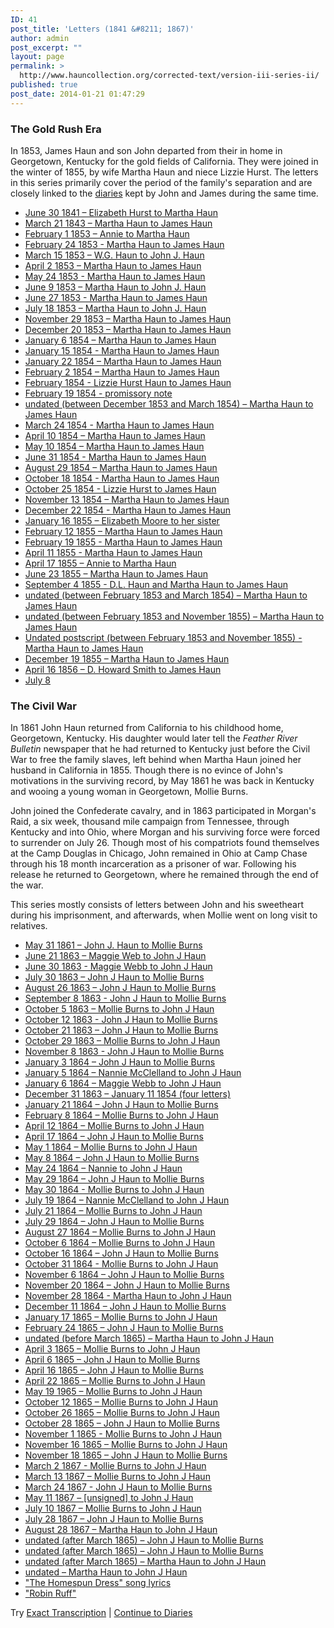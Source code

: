 ```yaml
---
ID: 41
post_title: 'Letters (1841 &#8211; 1867)'
author: admin
post_excerpt: ""
layout: page
permalink: >
  http://www.hauncollection.org/corrected-text/version-iii-series-ii/
published: true
post_date: 2014-01-21 01:47:29
---
```

<h3>The Gold Rush Era<strong>
</strong></h3>
In 1853, James Haun and son John departed from their in home in Georgetown, Kentucky for the gold fields of California. They were joined in the winter of 1855, by wife Martha Haun and niece Lizzie Hurst. The letters in this series primarily cover the period of the family's separation and are closely linked to the <a title="Diaries" href="http://www.hauncollection.org/version-3/version-iii-series-i/">diaries</a> kept by John and James during the same time.
<ul>
 	<li><a title="June 30 1841 – Elizabeth Hurst to Martha Haun" href="http://www.hauncollection.org/version-3/version-iii-series-ii/june-30-1841-elizabeth-hurst-to-martha-haun/" target="_blank" rel="noopener noreferrer">June 30 1841 – Elizabeth Hurst to Martha Haun</a></li>
 	<li><a title="March 21 1843 – Martha Haun to James Haun" href="http://www.hauncollection.org/version-3/version-iii-series-ii/march-21-1843-martha-haun-to-james-haun/" target="_blank" rel="noopener noreferrer">March 21 1843 – Martha Haun to James Haun</a></li>
 	<li><a title="February 1 1853" href="http://www.hauncollection.org/version-3/version-iii-series-ii/february-1-1853-annie-to-unknown/">February 1 1853 – Annie to Martha Haun</a></li>
 	<li><a title="February 24 1853" href="http://www.hauncollection.org/version-3/version-iii-series-ii/february-24-1853-martha-haun-to-james-haun/" target="_blank" rel="noopener noreferrer">February 24 1853 - Martha Haun to James Haun</a></li>
 	<li><a title="March 15 1853" href="http://www.hauncollection.org/version-3/version-iii-series-ii/march-15-1853-w-h-haun-to-john-j-haun/" target="_blank" rel="noopener noreferrer">March 15 1853 – W.G. Haun to John J. Haun</a></li>
 	<li><a title="April 2 1853" href="http://www.hauncollection.org/version-3/version-iii-series-ii/april-2-1853-martha-haun-to-james-haun/" target="_blank" rel="noopener noreferrer">April 2 1853 – Martha Haun to James Haun</a></li>
 	<li><a title="May 24 1853" href="http://www.hauncollection.org/version-3/version-iii-series-ii/may-24-1853-martha-haun-to-james-haun/" target="_blank" rel="noopener noreferrer">May 24 1853 - Martha Haun to James Haun</a></li>
 	<li><a title="June 8 1853" href="http://www.hauncollection.org/version-3/version-iii-series-ii/june-8-1853-martha-haun-to-john-j-haun/" target="_blank" rel="noopener noreferrer">June 9 1853 – Martha Haun to John J. Haun</a></li>
 	<li><a title="June 27 1853" href="http://www.hauncollection.org/version-3/version-iii-series-ii/june-27-1853-martha-haun-to-james-haun/" target="_blank" rel="noopener noreferrer">June 27 1853 - Martha Haun to James Haun</a></li>
 	<li><a title="July 18 1853" href="http://www.hauncollection.org/version-3/version-iii-series-ii/july-18-1853-martha-haun-to-john-j-haun/" target="_blank" rel="noopener noreferrer">July 18 1853 – Martha Haun to John J. Haun</a></li>
 	<li><a title="November 29 1853" href="http://www.hauncollection.org/version-3/version-iii-series-ii/november-29-1853-martha-haun-to-james-haun/" target="_blank" rel="noopener noreferrer">November 29 1853<span class="s2"> – Martha Haun to James Haun</span></a></li>
 	<li><a title="December 20 1853" href="http://www.hauncollection.org/version-3/version-iii-series-ii/december-20-1853-martha-haun-to-james-haun/" target="_blank" rel="noopener noreferrer">December 20 1853 – Martha Haun to James Haun</a></li>
 	<li><a title="January 6 1854" href="http://www.hauncollection.org/version-3/version-iii-series-ii/january-6-1854-martha-haun-to-james-haun/" target="_blank" rel="noopener noreferrer">January 6 1854 – Martha Haun to James Haun</a></li>
 	<li><a title="January 15 1854" href="http://www.hauncollection.org/version-3/version-iii-series-ii/january-15-1854-martha-haun-to-james-haun/" target="_blank" rel="noopener noreferrer">January 15 1854 - Martha Haun to James Haun</a></li>
 	<li><a title="January 22 1854" href="http://www.hauncollection.org/version-3/version-iii-series-ii/january-22-1854-martha-haun-to-james-haun/" target="_blank" rel="noopener noreferrer">January 22 1854 – Martha Haun to James Haun</a></li>
 	<li><a title="February 2 1854" href="http://www.hauncollection.org/version-3/version-iii-series-ii/february-2-1853-martha-haun-to-james-haun/" target="_blank" rel="noopener noreferrer">February 2 1854 – Martha Haun to James Haun</a></li>
 	<li><a title="February 1854" href="http://www.hauncollection.org/version-3/version-iii-series-ii/february-1854-lizzie-hurst-haun-to-james-haun/">February 1854 - Lizzie Hurst Haun to James Haun</a></li>
 	<li><a title="Febrary 19 1854" href="http://www.hauncollection.org/version-3/version-iii-series-ii/february-19-1854-promissory-note/">February 19 1854 - promissory note</a></li>
 	<li><a title="Undated" href="http://www.hauncollection.org/version-3/version-iii-series-ii/undated-between-february-1853-and-november-1855-martha-haun-to-james-haun-2/" target="_blank" rel="noopener noreferrer">undated (between December 1853 and March 1854) – Martha Haun to James Haun</a></li>
 	<li><a title="March 24 1854" href="http://www.hauncollection.org/version-3/version-iii-series-ii/march-24-1854-martha-haun-to-james-haun/" target="_blank" rel="noopener noreferrer">March 24 1854 - Martha Haun to James Haun</a></li>
 	<li><a title="April 10 1854" href="http://www.hauncollection.org/version-3/version-iii-series-ii/april-10-1854-martha-haun-to-james-haun/" target="_blank" rel="noopener noreferrer">April 10 1854 – Martha Haun to James Haun</a></li>
 	<li><a title="May 10 1854" href="http://www.hauncollection.org/version-3/version-iii-series-ii/may-10-1854-martha-haun-to-james-haun/" target="_blank" rel="noopener noreferrer">May 10 1854 – Martha Haun to James Haun</a></li>
 	<li><a title="June 31 1854" href="http://www.hauncollection.org/version-3/version-iii-series-ii/june-31-1854-martha-haun-to-james-haun/" target="_blank" rel="noopener noreferrer">June 31 1854 - Martha Haun to James Haun</a></li>
 	<li><a title="August 29 1854" href="http://www.hauncollection.org/version-3/version-iii-series-ii/august-29-1854-martha-haun-to-james-haun/" target="_blank" rel="noopener noreferrer">August 29 1854 – Martha Haun to James Haun</a></li>
 	<li><a title="October 18 1854" href="http://www.hauncollection.org/version-3/version-iii-series-ii/october-18-1854-martha-haun-to-james-haun/" target="_blank" rel="noopener noreferrer">October 18 1854 - Martha Haun to James Haun</a></li>
 	<li><a title="October 25 1854" href="http://www.hauncollection.org/version-3/version-iii-series-ii/october-25-1854-lizzie-hurst-to-james-haun/" target="_blank" rel="noopener noreferrer">October 25 1854 - Lizzie Hurst to James Haun</a></li>
 	<li><a title="November 13 1854" href="http://www.hauncollection.org/version-3/version-iii-series-ii/november-13-1854-martha-haun-to-james-haun/" target="_blank" rel="noopener noreferrer">November 13 1854 – Martha Haun to James Haun</a></li>
 	<li><a title="December 22 1854" href="http://www.hauncollection.org/version-3/version-iii-series-ii/december-22-1854-martha-haun-to-james-haun/" target="_blank" rel="noopener noreferrer">December 22 1854 - Martha Haun to James Haun</a></li>
 	<li><a title="January 16 1855" href="http://www.hauncollection.org/version-3/version-iii-series-ii/january-16-1855-elizabeth-moore-to-her-sister/" target="_blank" rel="noopener noreferrer">January 16 1855 – Elizabeth Moore to her sister</a></li>
 	<li><a title="February 12 1855" href="http://www.hauncollection.org/version-3/version-iii-series-ii/february-12-1855-martha-haun-to-james-haun/" target="_blank" rel="noopener noreferrer">February 12 1855 – Martha Haun to James Haun</a></li>
 	<li><a title="February 19 1855" href="http://www.hauncollection.org/version-3/version-iii-series-ii/february-19-1855-martha-haun-to-james-haun/" target="_blank" rel="noopener noreferrer">February 19 1855 - Martha Haun to James Haun</a></li>
 	<li><a title="April 11 1854" href="http://www.hauncollection.org/version-3/version-iii-series-ii/april-11-1855-martha-haun-to-james-haun/" target="_blank" rel="noopener noreferrer">April 11 1855 - Martha Haun to James Haun</a></li>
 	<li><a title="April 17 1855" href="http://www.hauncollection.org/version-3/version-iii-series-ii/april-17-1855-annie-to-martha-haun/" target="_blank" rel="noopener noreferrer">April 17 1855 – Annie to Martha Haun</a></li>
 	<li><a title="June 23 1855" href="http://www.hauncollection.org/version-3/version-iii-series-ii/june-23-1855-martha-haun-to-james-haun/">June 23 1855 – Martha Haun to James Haun</a></li>
 	<li><a title="September 4 1855" href="http://www.hauncollection.org/version-3/version-iii-series-ii/september-4-1855-d-l-haun-and-martha-haun-to-james-haun/" target="_blank" rel="noopener noreferrer">September 4 1855 - D.L. Haun and Martha Haun to James Haun</a></li>
 	<li><a title="Undated" href="http://www.hauncollection.org/version-3/version-iii-series-ii/undated-between-february-1853-and-november-1855-martha-haun-to-james-haun/" target="_blank" rel="noopener noreferrer">undated (between February 1853 and March 1854) – Martha Haun to James Haun</a></li>
 	<li><a title="Undated" href="http://www.hauncollection.org/version-3/version-iii-series-ii/undated-martha-haun-to-james-haun/" target="_blank" rel="noopener noreferrer">undated (between February 1853 and November 1855) – Martha Haun to James Haun</a></li>
 	<li><a title="Undated" href="http://www.hauncollection.org/version-3/version-iii-series-ii/undated-postscript-martha-haun-to-james-haun/" target="_blank" rel="noopener noreferrer">Undated postscript (between February 1853 and November 1855) - Martha Haun to James Haun</a></li>
 	<li><a title="December 19 1855" href="http://www.hauncollection.org/version-3/version-iii-series-ii/december-19-most-likely-1855-martha-haun-to-james-haun/" target="_blank" rel="noopener noreferrer">December 19 1855 – Martha Haun to James Haun</a></li>
 	<li><a title="April 16 1856" href="http://www.hauncollection.org/version-3/version-iii-series-ii/april-16-1856-d-howard-smith-to-james-haun/" target="_blank" rel="noopener noreferrer">April 16 1856 – D. Howard Smith to James Haun</a></li>
 	<li><a title="July 8" href="http://www.hauncollection.org/version-3/version-iii-series-ii/july-8/" target="_blank" rel="noopener noreferrer">July 8</a></li>
</ul>
<a name="civil war"></a>
<h3>The Civil War</h3>
In 1861 John Haun returned from California to his childhood home, Georgetown, Kentucky. His daughter would later tell the <em>Feather River Bulletin</em> newspaper that he had returned to Kentucky just before the Civil War to free the family slaves, left behind when Martha Haun joined her husband in California in 1855. Though there is no evince of John's motivations in the surviving record, by May 1861 he was back in Kentucky and wooing a young woman in Georgetown, Mollie Burns.

John joined the Confederate cavalry, and in 1863 participated in Morgan's Raid, a six week, thousand mile campaign from Tennessee, through Kentucky and into Ohio, where Morgan and his surviving force were forced to surrender on July 26. Though most of his compatriots found themselves at the Camp Douglas in Chicago, John remained in Ohio at Camp Chase through his 18 month incarceration as a prisoner of war. Following his release he returned to Georgetown, where he remained through the end of the war.

This series mostly consists of letters between John and his sweetheart during his imprisonment, and afterwards, when Mollie went on long visit to relatives.
<ul>
 	<li><a title="May 31 1861" href="http://www.hauncollection.org/version-3/version-iii-series-ii/may-31-1861-john-j-haun-to-mollie-burns/" target="_blank" rel="noopener noreferrer">May 31 1861 – John J. Haun to Mollie Burns</a></li>
 	<li><a title="June 21 1863" href="http://www.hauncollection.org/version-3/version-iii-series-ii/june-21-1863-maggie-web-to-john-j-haun/" target="_blank" rel="noopener noreferrer">June 21 1863 – Maggie Web to John J Haun</a></li>
 	<li><a title="June 30 1863" href="http://www.hauncollection.org/version-3/version-iii-series-ii/june-30-1863-maggie-webb-to-john-j-haun/" target="_blank" rel="noopener noreferrer">June 30 1863 - Maggie Webb to John J Haun</a></li>
 	<li><a title="July 30 1863" href="http://www.hauncollection.org/version-3/version-iii-series-ii/july-30-1863-john-j-haun-to-mollie-burns/" target="_blank" rel="noopener noreferrer">July 30 1863 – John J Haun to Mollie Burns</a></li>
 	<li><a title="August 26 1863" href="http://www.hauncollection.org/version-3/version-iii-series-ii/august-26-1863-john-j-haun-to-mollie-burns%E2%80%A8/" target="_blank" rel="noopener noreferrer">August 26 1863 – John J Haun to Mollie Burns</a></li>
 	<li><a title="September 8 1863" href="http://www.hauncollection.org/version-3/version-iii-series-ii/september-8-1863-john-j-haun-to-mollie-burns/" target="_blank" rel="noopener noreferrer">September 8 1863 - John J Haun to Mollie Burns</a></li>
 	<li><a title="October 5 1863" href="http://www.hauncollection.org/version-3/version-iii-series-ii/october-5-1863-mollie-burns-to-john-j-haun/" target="_blank" rel="noopener noreferrer">October 5 1863 – Mollie Burns to John J Haun</a></li>
 	<li><a title="October 12 1863" href="http://www.hauncollection.org/version-3/version-iii-series-ii/october-21-1863-john-j-haun-to-mollie-burns/" target="_blank" rel="noopener noreferrer">October 12 1863 - John J Haun to Mollie Burns</a></li>
 	<li><a title="October 21 1863" href="http://www.hauncollection.org/version-3/version-iii-series-ii/october-21-1863-john-j-haun-to-mollie-burns/" target="_blank" rel="noopener noreferrer">October 21 1863 – John J Haun to Mollie Burns</a></li>
 	<li><a title="October 29 1863" href="http://www.hauncollection.org/version-3/version-iii-series-ii/october-29-1863-mollie-burns-to-john-j-haun/" target="_blank" rel="noopener noreferrer">October 29 1863 – Mollie Burns to John J Haun</a></li>
 	<li><a title="November 8 1863" href="http://www.hauncollection.org/version-3/version-iii-series-ii/november-8-1863-john-j-haun-to-mollie-burns/" target="_blank" rel="noopener noreferrer">November 8 1863 - John J Haun to Mollie Burns</a></li>
 	<li><a title="January 3 1854" href="http://www.hauncollection.org/version-3/version-iii-series-ii/january-3-1864-john-j-haun-to-mollie-burns%E2%80%A8/" target="_blank" rel="noopener noreferrer">January 3 1864 – John J Haun to Mollie Burns</a></li>
 	<li><a title="January 5 1864" href="http://www.hauncollection.org/version-3/version-iii-series-ii/january-5-1864-nannie-mcclelland-to-john-j-haun/" target="_blank" rel="noopener noreferrer">January 5 1864 – Nannie McClelland to John J Haun</a></li>
 	<li><a title="January 6 1864" href="http://www.hauncollection.org/version-3/version-iii-series-ii/january-6-1864-maggie-webb-to-john-j-haun%E2%80%A8/" target="_blank" rel="noopener noreferrer">January 6 1864 – Maggie Webb to John J Haun</a></li>
 	<li><a title="December 31 1863 - January 7 1863" href="http://www.hauncollection.org/version-3/version-iii-series-ii/december-31-1863-mollie-burns-to-john-j-haun-includes-forwarded-letters/" target="_blank" rel="noopener noreferrer">December 31 1863 – January 11 1854 (four letters)</a></li>
 	<li><a title="January 21 1864" href="http://www.hauncollection.org/version-3/version-iii-series-ii/january-21-1864-john-j-haun-to-mollie-burns%E2%80%A8/" target="_blank" rel="noopener noreferrer">January 21 1864 – John J Haun to Mollie Burns</a></li>
 	<li><a title="February 8 1864" href="http://www.hauncollection.org/version-3/version-iii-series-ii/february-8-1864-mollie-burns-to-john-j-haun%E2%80%A8/" target="_blank" rel="noopener noreferrer">February 8 1864 – Mollie Burns to John J Haun</a></li>
 	<li><a title="April 12 1864" href="http://www.hauncollection.org/version-3/version-iii-series-ii/april-12-1864-mollie-burns-to-john-j-haun%E2%80%A8/" target="_blank" rel="noopener noreferrer">April 12 1864 – Mollie Burns to John J Haun</a></li>
 	<li><a title="April 17 1864" href="http://www.hauncollection.org/version-3/version-iii-series-ii/april-17-1864-john-j-haun-to-mollie-burns%E2%80%A8/" target="_blank" rel="noopener noreferrer">April 17 1864 – John J Haun to Mollie Burns</a></li>
 	<li><a title="May 1 1864" href="http://www.hauncollection.org/version-3/version-iii-series-ii/may-1-1864-mollie-burns-to-john-j-haun%E2%80%A8/">May 1 1864 – Mollie Burns to John J Haun</a></li>
 	<li><a title="May 8 1864" href="http://www.hauncollection.org/version-3/version-iii-series-ii/may-8-1864-john-j-haun-to-mollie-burns%E2%80%A8/" target="_blank" rel="noopener noreferrer">May 8 1864 – John J Haun to Mollie Burns</a></li>
 	<li><a title="May 24 1864" href="http://www.hauncollection.org/version-3/version-iii-series-ii/may-24-1864-nannie-to-john-j-haun%E2%80%A8/" target="_blank" rel="noopener noreferrer">May 24 1864 – Nannie to John J Haun</a></li>
 	<li><a title="May 29 1864" href="http://www.hauncollection.org/version-3/version-iii-series-ii/may-29-1864-john-j-haun-to-mollie-burns%E2%80%A8/" target="_blank" rel="noopener noreferrer">May 29 1864 – John J Haun to Mollie Burns</a></li>
 	<li><a title="May 30 1864" href="http://www.hauncollection.org/version-3/version-iii-series-ii/may-30-1864-mollie-burns-to-john-j-haun%E2%80%A8/" target="_blank" rel="noopener noreferrer">May 30 1864 - Mollie Burns to John J Haun</a></li>
 	<li><a title="July 19 1864" href="http://www.hauncollection.org/version-3/version-iii-series-ii/july-19-1864-nannie-mcclelland-to-john-j-haun%E2%80%A8/" target="_blank" rel="noopener noreferrer">July 19 1864 – Nannie McClelland to John J Haun</a></li>
 	<li><a title="July 21 1864" href="http://www.hauncollection.org/version-3/version-iii-series-ii/10809-2/" target="_blank" rel="noopener noreferrer">July 21 1864 – Mollie Burns to John J Haun</a></li>
 	<li><a title="July 29 1864" href="http://www.hauncollection.org/version-3/version-iii-series-ii/july-29-1864-john-j-haun-to-mollie-burns%E2%80%A8/" target="_blank" rel="noopener noreferrer">July 29 1864 – John J Haun to Mollie Burns</a></li>
 	<li><a title="August 27 1864" href="www.hauncollection.org/version-3/version-iii-series-ii/august-27-1864-mollie-burns-to-john-j-haun%E2%80%A8/" target="_blank" rel="noopener noreferrer">August 27 1864 – Mollie Burns to John J Haun</a></li>
 	<li><a title="October 6 1864" href="http://www.hauncollection.org/version-3/version-iii-series-ii/october-6-1864-mollie-burns-to-john-j-haun%E2%80%A8/" target="_blank" rel="noopener noreferrer">October 6 1864 – Mollie Burns to John J Haun</a></li>
 	<li><a title="October 16 1864" href="http://www.hauncollection.org/version-3/version-iii-series-ii/october-16-1864-john-j-haun-to-mollie-burns%E2%80%A8/" target="_blank" rel="noopener noreferrer">October 16 1864 – John J Haun to Mollie Burns</a></li>
 	<li><a title="October 31 1864" href="http://www.hauncollection.org/version-3/version-iii-series-ii/october-31-1864-mollie-burns-to-john-j-haun%E2%80%A8/" target="_blank" rel="noopener noreferrer">October 31 1864 - Mollie Burns to John J Haun</a></li>
 	<li><a title="November 6 1864" href="http://www.hauncollection.org/version-3/version-iii-series-ii/november-6-1864-john-j-haun-to-mollie-burns%E2%80%A8/" target="_blank" rel="noopener noreferrer">November 6 1864 – John J Haun to Mollie Burns</a></li>
 	<li><a title="November 20 1864" href="http://www.hauncollection.org/version-3/version-iii-series-ii/november-20-1864-john-j-haun-to-mollie-burns%E2%80%A8/" target="_blank" rel="noopener noreferrer">November 20 1864 – John J Haun to Mollie Burns</a></li>
 	<li><a title="November 28 1864" href="http://www.hauncollection.org/version-3/version-iii-series-ii/november-28-1864-martha-haun-to-john-j-haun%E2%80%A8/" target="_blank" rel="noopener noreferrer">November 28 1864 - Martha Haun to John J Haun</a></li>
 	<li><a title="December 11 1864" href="http://www.hauncollection.org/version-3/version-iii-series-ii/december-11-1864-john-j-haun-to-mollie-burns/" target="_blank" rel="noopener noreferrer">December 11 1864 – John J Haun to Mollie Burns</a></li>
 	<li><a title="January 17 1865" href="http://www.hauncollection.org/version-3/version-iii-series-ii/january-17-1865-mollie-burns-to-john-j-haun%E2%80%A8/" target="_blank" rel="noopener noreferrer">January 17 1865 – Mollie Burns to John J Haun</a></li>
 	<li><a title="February 24 1865" href="http://www.hauncollection.org/version-3/version-iii-series-ii/february-24-1865-john-j-haun-to-mollie-burns%E2%80%A8/" target="_blank" rel="noopener noreferrer">February 24 1865 – John J Haun to Mollie Burns</a></li>
 	<li><a title="undated" href="http://www.hauncollection.org/version-3/version-iii-series-ii/undated-before-march-1865-martha-haun-to-john-j-haun%E2%80%A8/" target="_blank" rel="noopener noreferrer">undated (before March 1865) – Martha Haun to John J Haun</a></li>
 	<li><a title="April 3 1865" href="http://www.hauncollection.org/version-3/version-iii-series-ii/april-3-1865-mollie-burns-to-john-j-haun%E2%80%A8/" target="_blank" rel="noopener noreferrer">April 3 1865 – Mollie Burns to John J Haun</a></li>
 	<li><a title="April 6 1865" href="http://www.hauncollection.org/version-3/version-iii-series-ii/april-6-1865-john-j-haun-to-mollie-burns%E2%80%A8/" target="_blank" rel="noopener noreferrer">April 6 1865 – John J Haun to Mollie Burns</a></li>
 	<li><a title="April 16 1865" href="http://www.hauncollection.org/version-3/version-iii-series-ii/april-16-1865-john-j-haun-to-mollie-burns%E2%80%A8/" target="_blank" rel="noopener noreferrer">April 16 1865 – John J Haun to Mollie Burns</a></li>
 	<li><a title="April 22 1865" href="http://www.hauncollection.org/version-3/version-iii-series-ii/april-22-1865-mollie-burns-to-john-j-haun%E2%80%A8/">April 22 1865 – Mollie Burns to John J Haun</a></li>
 	<li><a title="May 19 1865" href="http://www.hauncollection.org/version-3/version-iii-series-ii/may-19-1965-mollie-burns-to-john-j-haun%E2%80%A8/" target="_blank" rel="noopener noreferrer">May 19 1965 – Mollie Burns to John J Haun</a></li>
 	<li><a title="October 12 1865" href="http://www.hauncollection.org/version-3/version-iii-series-ii/october-12-1865-mollie-burns-to-john-j-haun%E2%80%A8/" target="_blank" rel="noopener noreferrer">October 12 1865 – Mollie Burns to John J Haun</a></li>
 	<li><a title="October 26 1865" href="http://www.hauncollection.org/version-3/version-iii-series-ii/october-26-1865-mollie-burns-to-john-j-haun%E2%80%A8/" target="_blank" rel="noopener noreferrer">October 26 1865 – Mollie Burns to John J Haun</a></li>
 	<li><a title="October 28 1865" href="http://www.hauncollection.org/version-3/version-iii-series-ii/october-28-1865-john-j-haun-to-mollie-burns%E2%80%A8/" target="_blank" rel="noopener noreferrer">October 28 1865 – John J Haun to Mollie Burns</a></li>
 	<li><a title="November 1 1865" href="http://www.hauncollection.org/version-3/version-iii-series-ii/november-1-1865-mollie-burns-to-john-j-haun%E2%80%A8/" target="_blank" rel="noopener noreferrer">November 1 1865 - Mollie Burns to John J Haun</a></li>
 	<li><a title="November 16 1865" href="http://www.hauncollection.org/version-3/version-iii-series-ii/november-16-1865-mollie-burns-to-john-j-haun%E2%80%A8/" target="_blank" rel="noopener noreferrer">November 16 1865 – Mollie Burns to John J Haun</a></li>
 	<li><a title="November 18 1865" href="http://www.hauncollection.org/version-3/version-iii-series-ii/november-18-1865-john-j-haun-to-mollie-burns%E2%80%A8/" target="_blank" rel="noopener noreferrer">November 18 1865 – John J Haun to Mollie Burns</a></li>
 	<li><a title="March 2 1867" href="http://www.hauncollection.org/version-3/version-iii-series-ii/march-2-1867-mollie-burns-to-john-j-haun%E2%80%A8/" target="_blank" rel="noopener noreferrer">March 2 1867 - Mollie Burns to John J Haun</a></li>
 	<li><a title="March 13 1867" href="http://www.hauncollection.org/version-3/version-iii-series-ii/march-13-1867-mollie-burns-to-john-j-haun%E2%80%A8/" target="_blank" rel="noopener noreferrer">March 13 1867 – Mollie Burns to John J Haun</a></li>
 	<li><a title="March 24 1867" href="http://www.hauncollection.org/version-3/version-iii-series-ii/march-24-1867-john-j-haun-to-mollie-burns%E2%80%A8/" target="_blank" rel="noopener noreferrer">March 24 1867 - John J Haun to Mollie Burns</a></li>
 	<li><a title="May 11 1867" href="http://www.hauncollection.org/version-3/version-iii-series-ii/may-11-1867-unsigned-to-john-j-haun%E2%80%A8/" target="_blank" rel="noopener noreferrer">May 11 1867 – [unsigned] to John J Haun</a></li>
 	<li><a title="July 10 1867" href="http://www.hauncollection.org/version-3/version-iii-series-ii/july-10-1867-mollie-burns-to-john-j-haun%E2%80%A8/" target="_blank" rel="noopener noreferrer">July 10 1867 – Mollie Burns to John J Haun</a></li>
 	<li><a title="July 28 1867" href="http://www.hauncollection.org/version-3/version-iii-series-ii/july-28-1867-john-j-haun-to-mollie-burns%E2%80%A8/" target="_blank" rel="noopener noreferrer">July 28 1867 – John J Haun to Mollie Burns</a></li>
 	<li><a title="August 28 1867" href="http://www.hauncollection.org/version-3/version-iii-series-ii/august-28-1867-martha-haun-to-john-j-haun%E2%80%A8/" target="_blank" rel="noopener noreferrer">August 28 1867 – Martha Haun to John J Haun</a></li>
 	<li><a title="Undated" href="http://www.hauncollection.org/version-3/version-iii-series-ii/undated-after-march-1865-john-j-haun-to-mollie-burns%E2%80%A8/" target="_blank" rel="noopener noreferrer">undated (after March 1865) – John J Haun to Mollie Burns</a></li>
 	<li><a title="Undated" href="http://www.hauncollection.org/version-3/version-iii-series-ii/undated-after-march-1865-john-j-haun-to-mollie-burns%E2%80%A8-2/" target="_blank" rel="noopener noreferrer">undated (after March 1865) – John J Haun to Mollie Burns</a></li>
 	<li><a title="Undated" href="http://www.hauncollection.org/version-3/version-iii-series-ii/undated-after-march-1865-martha-haun-to-john-j-haun%E2%80%A8/" target="_blank" rel="noopener noreferrer">undated (after March 1865) – Martha Haun to John J Haun</a></li>
 	<li><a title="Undated" href="http://www.hauncollection.org/version-3/version-iii-series-ii/undated-martha-haun-to-john-j-haun%E2%80%A8/" target="_blank" rel="noopener noreferrer">undated – Martha Haun to John J Haun</a></li>
 	<li><a title="The Homespun Dress" href="http://www.hauncollection.org/version-3/version-iii-series-ii/the-homespun-dress-song-lyrics/" target="_blank" rel="noopener noreferrer">"The Homespun Dress" song lyrics</a></li>
 	<li><a title="Robin Ruff" href="http://www.hauncollection.org/version-3/version-iii-series-ii/robin-ruff/" target="_blank" rel="noopener noreferrer">"Robin Ruff"</a></li>
</ul>
Try <a href="http://www.hauncollection.org/exact-transcription/version-ii-series-ii/">Exact Transcription</a> | <a href="http://www.hauncollection.org/corrected-text/version-iii-series-i/">Continue to Diaries</a>